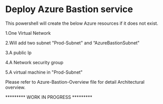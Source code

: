 # Deploy Azure Bastion service

This powershell will create the below Azure resources if it does not exist.

1.One Virtual Network

2.Will add two subnet "Prod-Subnet" and “AzureBastionSubnet"

3.A public Ip

4.A Network security group

5.A virtual machine in "Prod-Subnet"

Please refer to Azure-Bastion-Overview file for detail Architectural overview.

*********  WORK IN PROGRESS *********